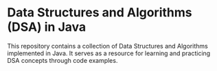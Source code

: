 # Data Structures and Algorithms (DSA) in Java
This repository contains a collection of Data Structures and Algorithms implemented in Java. It serves as a resource for learning and practicing DSA concepts through code examples.
